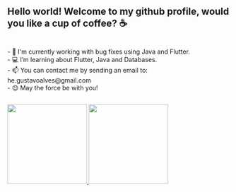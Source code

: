 ## Hello world! Welcome to my github profile, would you like a cup of coffee? ☕

</br>
- 🐛 I'm currently working with bug fixes using Java and Flutter. 
</br>
- 💻 I’m learning about Flutter, Java and Databases.
</br>
- 📫 You can contact me by sending an email to: he.gustavoalves@gmail.com
</br>
- 😊 May the force be with you!

##

<div>
  <a href="https://github.com/gu-alves">
  <img height="180em" src="https://github-readme-stats.vercel.app/api?username=gu-alves&show_icons=true&theme=dracula&include_all_commits=true&count_private=true"/>
  <img height="180em" src="https://github-readme-stats.vercel.app/api/top-langs/?username=gualves&layout=compact&langs_count=7&theme=dracula"/>
</div>
